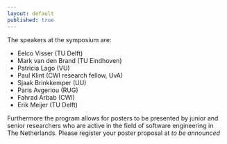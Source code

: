 ```yaml
---
layout: default
published: true
---
```


The speakers at the symposium are:

* Eelco Visser (TU Delft)
* Mark van den Brand (TU Eindhoven)
* Patricia Lago (VU)
* Paul Klint (CWI research fellow, UvA)
* Sjaak Brinkkemper (UU)
* Paris Avgeriou (RUG)
* Fahrad Arbab (CWI) 	
* Erik Meijer (TU Delft)

Furthermore the program allows for posters to be presented by junior and senior researchers
who are active in the field of software engineering in The Netherlands. Please register your poster 
proposal at _to be announced_
